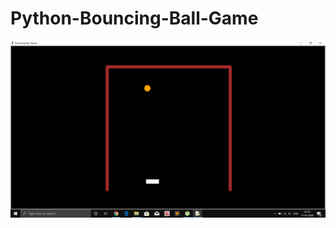# Python-Bouncing-Ball-Game
![Bouncing Ball Game](https://github.com/NirajSawant136/Python-Bouncing-Ball-Game/blob/master/Screenshot%20(61).png)
